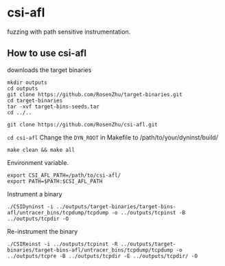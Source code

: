 # csi-afl
fuzzing with path sensitive instrumentation.

## How to use csi-afl
downloads the target binaries
```
mkdir outputs
cd outputs
git clone https://github.com/RosenZhu/target-binaries.git
cd target-binaries
tar -xvf target-bins-seeds.tar
cd ../..

``` 

`git clone https://github.com/RosenZhu/csi-afl.git`

`cd csi-afl`
Change the `DYN_ROOT` in Makefile to /path/to/your/dyninst/build/

`make clean && make all`

Environment variable.
```
export CSI_AFL_PATH=/path/to/csi-afl/
export PATH=$PATH:$CSI_AFL_PATH
```

Instrument a binary

`./CSIDyninst -i ../outputs/target-binaries/target-bins-afl/untracer_bins/tcpdump/tcpdump -o ../outputs/tcpinst -B ../outputs/tcpdir -O`

Re-instrument the binary

`./CSIReinst -i ../outputs/tcpinst -R ../outputs/target-binaries/target-bins-afl/untracer_bins/tcpdump/tcpdump -o ../outputs/tcpre -B ../outputs/tcpdir -E ../outputs/tcpdir/ -O`